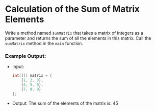 # Calculation of the Sum of Matrix Elements

Write a method named `sumMatrix` that takes a matrix of integers as a parameter and returns the sum of all the elements in this matrix. Call the `sumMatrix` method in the `main` function.

### Example Output:
- Input:
  ```java
  int[][] matrix = {
      {1, 2, 3},
      {4, 5, 6},
      {7, 8, 9}
  };

- Output:
The sum of the elements of the matrix is: 45
